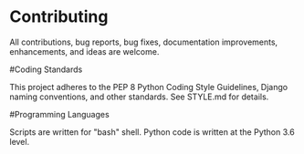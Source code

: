 Contributing
============

All contributions, bug reports, bug fixes, documentation improvements, enhancements, and ideas are welcome.

#Coding Standards

This project adheres to the PEP 8 Python Coding Style Guidelines, Django naming conventions, and other standards. See STYLE.md for details.

#Programming Languages

Scripts are written for "bash" shell. Python code is written at the Python 3.6 level.
